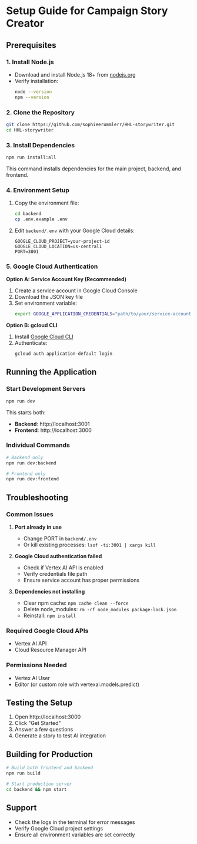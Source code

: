 # Setup Guide for Campaign Story Creator

## Prerequisites

### 1. Install Node.js
- Download and install Node.js 18+ from [nodejs.org](https://nodejs.org/)
- Verify installation:
  ```bash
  node --version
  npm --version
  ```

### 2. Clone the Repository
```bash
git clone https://github.com/sophieerummlerr/HHL-storywriter.git
cd HHL-storywriter
```

### 3. Install Dependencies
```bash
npm run install:all
```
This command installs dependencies for the main project, backend, and frontend.

### 4. Environment Setup
1. Copy the environment file:
   ```bash
   cd backend
   cp .env.example .env
   ```

2. Edit `backend/.env` with your Google Cloud details:
   ```
   GOOGLE_CLOUD_PROJECT=your-project-id
   GOOGLE_CLOUD_LOCATION=us-central1
   PORT=3001
   ```

### 5. Google Cloud Authentication

**Option A: Service Account Key (Recommended)**
1. Create a service account in Google Cloud Console
2. Download the JSON key file
3. Set environment variable:
   ```bash
   export GOOGLE_APPLICATION_CREDENTIALS="path/to/your/service-account-key.json"
   ```

**Option B: gcloud CLI**
1. Install [Google Cloud CLI](https://cloud.google.com/sdk/docs/install)
2. Authenticate:
   ```bash
   gcloud auth application-default login
   ```

## Running the Application

### Start Development Servers
```bash
npm run dev
```

This starts both:
- **Backend**: http://localhost:3001
- **Frontend**: http://localhost:3000

### Individual Commands
```bash
# Backend only
npm run dev:backend

# Frontend only
npm run dev:frontend
```

## Troubleshooting

### Common Issues

1. **Port already in use**
   - Change PORT in `backend/.env`
   - Or kill existing processes: `lsof -ti:3001 | xargs kill`

2. **Google Cloud authentication failed**
   - Check if Vertex AI API is enabled
   - Verify credentials file path
   - Ensure service account has proper permissions

3. **Dependencies not installing**
   - Clear npm cache: `npm cache clean --force`
   - Delete node_modules: `rm -rf node_modules package-lock.json`
   - Reinstall: `npm install`

### Required Google Cloud APIs
- Vertex AI API
- Cloud Resource Manager API

### Permissions Needed
- Vertex AI User
- Editor (or custom role with vertexai.models.predict)

## Testing the Setup

1. Open http://localhost:3000
2. Click "Get Started"
3. Answer a few questions
4. Generate a story to test AI integration

## Building for Production

```bash
# Build both frontend and backend
npm run build

# Start production server
cd backend && npm start
```

## Support

- Check the logs in the terminal for error messages
- Verify Google Cloud project settings
- Ensure all environment variables are set correctly 